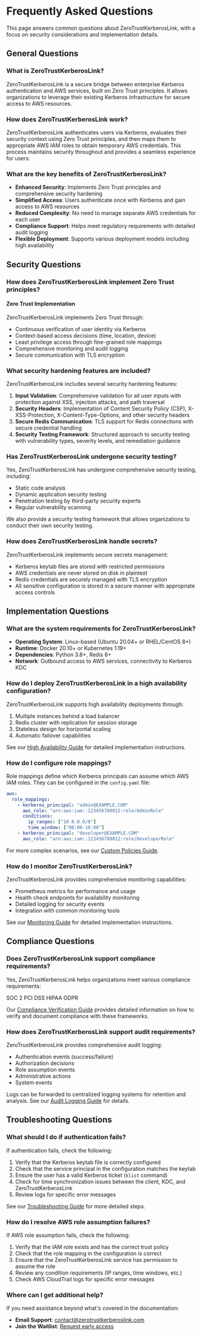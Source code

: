 # Frequently Asked Questions

This page answers common questions about ZeroTrustKerberosLink, with a focus on security considerations and implementation details.

## General Questions

### What is ZeroTrustKerberosLink?

ZeroTrustKerberosLink is a secure bridge between enterprise Kerberos authentication and AWS services, built on Zero Trust principles. It allows organizations to leverage their existing Kerberos infrastructure for secure access to AWS resources.

### How does ZeroTrustKerberosLink work?

ZeroTrustKerberosLink authenticates users via Kerberos, evaluates their security context using Zero Trust principles, and then maps them to appropriate AWS IAM roles to obtain temporary AWS credentials. This process maintains security throughout and provides a seamless experience for users.

### What are the key benefits of ZeroTrustKerberosLink?

- **Enhanced Security**: Implements Zero Trust principles and comprehensive security hardening
- **Simplified Access**: Users authenticate once with Kerberos and gain access to AWS resources
- **Reduced Complexity**: No need to manage separate AWS credentials for each user
- **Compliance Support**: Helps meet regulatory requirements with detailed audit logging
- **Flexible Deployment**: Supports various deployment models including high availability

## Security Questions

### How does ZeroTrustKerberosLink implement Zero Trust principles?

<div class="security-feature">
  <h4>Zero Trust Implementation</h4>
  <p>ZeroTrustKerberosLink implements Zero Trust through:</p>
  <ul>
    <li>Continuous verification of user identity via Kerberos</li>
    <li>Context-based access decisions (time, location, device)</li>
    <li>Least privilege access through fine-grained role mappings</li>
    <li>Comprehensive monitoring and audit logging</li>
    <li>Secure communication with TLS encryption</li>
  </ul>
</div>

### What security hardening features are included?

ZeroTrustKerberosLink includes several security hardening features:

1. **Input Validation**: Comprehensive validation for all user inputs with protection against XSS, injection attacks, and path traversal
2. **Security Headers**: Implementation of Content Security Policy (CSP), X-XSS-Protection, X-Content-Type-Options, and other security headers
3. **Secure Redis Communication**: TLS support for Redis connections with secure credential handling
4. **Security Testing Framework**: Structured approach to security testing with vulnerability types, severity levels, and remediation guidance

### Has ZeroTrustKerberosLink undergone security testing?

Yes, ZeroTrustKerberosLink has undergone comprehensive security testing, including:

- Static code analysis
- Dynamic application security testing
- Penetration testing by third-party security experts
- Regular vulnerability scanning

We also provide a security testing framework that allows organizations to conduct their own security testing.

### How does ZeroTrustKerberosLink handle secrets?

ZeroTrustKerberosLink implements secure secrets management:

- Kerberos keytab files are stored with restricted permissions
- AWS credentials are never stored on disk in plaintext
- Redis credentials are securely managed with TLS encryption
- All sensitive configuration is stored in a secure manner with appropriate access controls

## Implementation Questions

### What are the system requirements for ZeroTrustKerberosLink?

- **Operating System**: Linux-based (Ubuntu 20.04+ or RHEL/CentOS 8+)
- **Runtime**: Docker 20.10+ or Kubernetes 1.19+
- **Dependencies**: Python 3.8+, Redis 6+
- **Network**: Outbound access to AWS services, connectivity to Kerberos KDC

### How do I deploy ZeroTrustKerberosLink in a high availability configuration?

ZeroTrustKerberosLink supports high availability deployments through:

1. Multiple instances behind a load balancer
2. Redis cluster with replication for session storage
3. Stateless design for horizontal scaling
4. Automatic failover capabilities

See our [High Availability Guide](../implementation-guide/high-availability.md) for detailed implementation instructions.

### How do I configure role mappings?

Role mappings define which Kerberos principals can assume which AWS IAM roles. They can be configured in the `config.yaml` file:

```yaml
aws:
  role_mappings:
    - kerberos_principal: "admin@EXAMPLE.COM"
      aws_role: "arn:aws:iam::123456789012:role/AdminRole"
      conditions:
        ip_ranges: ["10.0.0.0/8"]
        time_window: ["08:00-18:00"]
    - kerberos_principal: "developer@EXAMPLE.COM"
      aws_role: "arn:aws:iam::123456789012:role/DeveloperRole"
```

For more complex scenarios, see our [Custom Policies Guide](../implementation-guide/custom-policies.md).

### How do I monitor ZeroTrustKerberosLink?

ZeroTrustKerberosLink provides comprehensive monitoring capabilities:

- Prometheus metrics for performance and usage
- Health check endpoints for availability monitoring
- Detailed logging for security events
- Integration with common monitoring tools

See our [Monitoring Guide](../implementation-guide/monitoring.md) for detailed implementation instructions.

## Compliance Questions

### Does ZeroTrustKerberosLink support compliance requirements?

Yes, ZeroTrustKerberosLink helps organizations meet various compliance requirements:

<div class="compliance-badges">
  <span class="compliance-badge">SOC 2</span>
  <span class="compliance-badge">PCI DSS</span>
  <span class="compliance-badge">HIPAA</span>
  <span class="compliance-badge">GDPR</span>
</div>

Our [Compliance Verification Guide](../implementation-guide/compliance-verification.md) provides detailed information on how to verify and document compliance with these frameworks.

### How does ZeroTrustKerberosLink support audit requirements?

ZeroTrustKerberosLink provides comprehensive audit logging:

- Authentication events (success/failure)
- Authorization decisions
- Role assumption events
- Administrative actions
- System events

Logs can be forwarded to centralized logging systems for retention and analysis. See our [Audit Logging Guide](../implementation-guide/audit-logging.md) for details.

## Troubleshooting Questions

### What should I do if authentication fails?

If authentication fails, check the following:

1. Verify that the Kerberos keytab file is correctly configured
2. Check that the service principal in the configuration matches the keytab
3. Ensure the user has a valid Kerberos ticket (`klist` command)
4. Check for time synchronization issues between the client, KDC, and ZeroTrustKerberosLink
5. Review logs for specific error messages

See our [Troubleshooting Guide](../implementation-guide/troubleshooting.md) for more detailed steps.

### How do I resolve AWS role assumption failures?

If AWS role assumption fails, check the following:

1. Verify that the IAM role exists and has the correct trust policy
2. Check that the role mapping in the configuration is correct
3. Ensure that the ZeroTrustKerberosLink service has permission to assume the role
4. Review any condition requirements (IP ranges, time windows, etc.)
5. Check AWS CloudTrail logs for specific error messages

### Where can I get additional help?

If you need assistance beyond what's covered in the documentation:

- **Email Support**: [contact@zerotrustkerberoslink.com](mailto:contact@zerotrustkerberoslink.com)
- **Join the Waitlist**: [Request early access](https://zerotrustkerberoslink.com/#waitlist)
